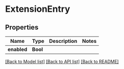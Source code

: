 # ExtensionEntry

## Properties
Name | Type | Description | Notes
------------ | ------------- | ------------- | -------------
**enabled** | **Bool** |  | 

[[Back to Model list]](../README.md#documentation-for-models) [[Back to API list]](../README.md#documentation-for-api-endpoints) [[Back to README]](../README.md)


